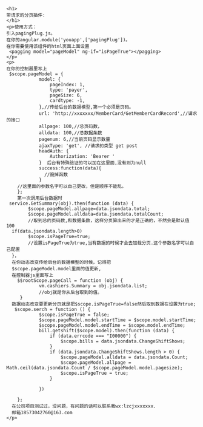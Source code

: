 	<h1>
	带请求的分页插件:
	</h1>
	<p>使用方式：
	引入pagingPlug.js。
	在你的angular.module('youapp',['pagingPlug'])。
	在你需要使用该组件的html页面上面设置
	 <pagging model="pageModel" ng-if="isPageTrue"></pagging>
	</p>
	<p>
	在你的控制器里写上
	 $scope.pageModel = {
                model: {
                    pageIndex: 1,
                    type: 'payer',
                    pageSize: 6,
                    cardtype: -1,
                },//传给后台的数据模型,第一个必须是页码。
                url: 'http://xxxxxxx/MemberCard/GetMemberCardRecord',//请求的接口
                allpage: 100,//总页码数，
                alldata: 100,//总数据条数
                pagenum: 6,//当前页码显示数量
                ajaxType: 'get', //请求的类型 get post 
                headAuth: {
                    Authorization: 'Bearer '
                }  后台有特殊验证的可以加在这里面,没有则为null
                success:function(data){
                  //毁掉函数  
                }
		//这里面的参数名字可以自己更改，但是顺序不能乱。
        };
        第一次调用后台数据时
	 service.GetSummary(obj).then(function (data) {
			$scope.pageModel.allpage=data.jsondata.total;  
			$scope.pageModel.alldata=data.jsondata.totalCount;
			//取到总的页码数,和数据条数，这样分页算出来的才是正确的，不然会是默认值100
      if(data.jsondata.length>0)
			$scope.isPageTrue=true;
			//设置isPageTrue为true,当有数据的时候才会去加载分页.这个参数名字可以自己配置
      }，
      在你动态改变传给后台的数据模型的时候，记得把
      $scope.pageModel.model里面的值更新,
      在控制器js里面写上
        $$rootScope.pageCall = function (obj) {
                vm.cashiers.Summary = obj.jsondata.list;
                //obj就是你从后台取到的值。
         }
      数据动态改变要更新分页就是把$scope.isPageTrue=false然后取到数据在设置为true;
       $scope.serch = function () {
                $scope.isPageTrue = false;
                $scope.pageModel.model.startTime = $scope.model.startTime;
                $scope.pageModel.model.endTime = $scope.model.endTime;
                bill.getshift($scope.model).then(function (data) {
                    if (data.errcode === "I00000") {
                        $scope.bills = data.jsondata.ChangeShiftShows;
                    }
                    if (data.jsondata.ChangeShiftShows.length > 0) {
                        $scope.pageModel.alldata = data.jsondata.Count;
                        $scope.pageModel.allpage = Math.ceil(data.jsondata.Count / $scope.pageModel.model.pagesize);
                        $scope.isPageTrue = true;
                    } 

                })

        };
      在公司项目测试过，没问题，有问题的话可以联系我wx:lzcjxxxxxxx.
      邮箱18573042760@163.com
	</p>